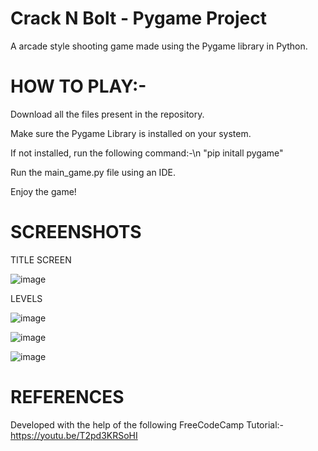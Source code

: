# Crack N Bolt - Pygame Project
A arcade style shooting game made using the Pygame library in Python.

# HOW TO PLAY:-

Download all the files present in the repository.

Make sure the Pygame Library is installed on your system.

If not installed, run the following command:-\n
"pip initall pygame"

Run the main_game.py file using an IDE.

Enjoy the game!

# SCREENSHOTS

TITLE SCREEN

![image](https://user-images.githubusercontent.com/81147674/210053668-d805f7e5-af7b-4588-93e7-67b1709645ab.png)

LEVELS

![image](https://user-images.githubusercontent.com/81147674/210053716-3bafc0fa-5c25-4996-8c75-a8f6265714c3.png)

![image](https://user-images.githubusercontent.com/81147674/210053759-e15013e6-29d1-4652-b695-7dc95e139fa6.png)

![image](https://user-images.githubusercontent.com/81147674/210053786-7fba3547-ea2b-4cd1-b3b0-0cd798b763ff.png)

# REFERENCES

Developed with the help of the following FreeCodeCamp Tutorial:-
https://youtu.be/T2pd3KRSoHI
